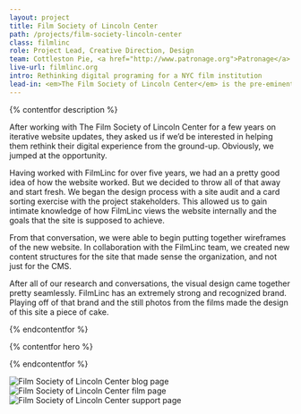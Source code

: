 ```yaml
---
layout: project
title: Film Society of Lincoln Center
path: /projects/film-society-lincoln-center
class: filmlinc
role: Project Lead, Creative Direction, Design
team: Cottleston Pie, <a href="http://www.patronage.org">Patronage</a>
live-url: filmlinc.org
intro: Rethinking digital programing for a NYC film institution
lead-in: <em>The Film Society of Lincoln Center</em> is the pre-eminent film presentation organization in New York City.
---
```


{% contentfor description %}

<p>After working with The Film Society of Lincoln Center for a few years on iterative website updates, they asked us if we’d be interested in helping them rethink their digital experience from the ground-up. Obviously, we jumped at the opportunity. </p>

<p>Having worked with FilmLinc for over five years, we had an a pretty good idea of how the website worked. But we decided to throw all of that away and start fresh. We began the design process with a site audit and a card sorting exercise with the project stakeholders. This allowed us to gain intimate knowledge of how FilmLinc views the website internally and the goals that the site is supposed to achieve. </p>

<p>From that conversation, we were able to begin putting together wireframes of the new website. In collaboration with the FilmLinc team, we created new content structures for the site that made sense the organization, and not just for the CMS. </p>

<p>After all of our research and conversations, the visual design came together pretty seamlessly. FilmLinc has an extremely strong and recognized brand. Playing off of that brand and the still photos from the films made the design of this site a piece of cake. </p>

{% endcontentfor %}

{% contentfor hero %}
			<div class="project-example filmlinc ipad">
				<div class="screen-wrap">
					<img src="/img/projects/filmlinc.org-desktop-home.jpg" alt="" />
				</div>
			</div>
			<div class="project-example filmlinc iphone">
				<div class="screen-wrap">
					<img src="/img/projects/filmlinc.org-mobile-home.jpg" alt="" />
				</div>
			</div>
{% endcontentfor %}

<section class="project-expanded tri-screen">
	<div class="container">
		<div class="screen screen-1">
			<img src="/img/projects/filmlinc/filmlinc-blog.jpg" alt="Film Society of Lincoln Center blog page" />
		</div>
		<div class="screen screen-2">
			<img src="/img/projects/filmlinc/filmlinc-film.jpg" alt="Film Society of Lincoln Center film page" />
		</div>
		<div class="screen screen-3">
			<img src="/img/projects/filmlinc/filmlinc-support.jpg" alt="Film Society of Lincoln Center support page" />
		</div>
	</div>
</section>